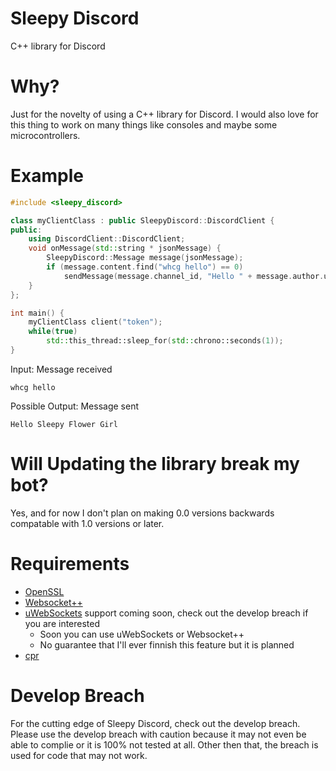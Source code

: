 # Sleepy Discord
C++ library for Discord

# Why?
Just for the novelty of using a C++ library for Discord. I would also love for this thing to work on many things like consoles and maybe some microcontrollers.

# Example
```cpp
#include <sleepy_discord>

class myClientClass : public SleepyDiscord::DiscordClient {
public:
    using DiscordClient::DiscordClient;
    void onMessage(std::string * jsonMessage) {
   	    SleepyDiscord::Message message(jsonMessage);
	    if (message.content.find("whcg hello") == 0)
	        sendMessage(message.channel_id, "Hello " + message.author.username);
    }
};

int main() {
    myClientClass client("token");
    while(true)
        std::this_thread::sleep_for(std::chrono::seconds(1));
}
```
Input: Message received
```
whcg hello
```
Possible Output: Message sent
```
Hello Sleepy Flower Girl
```
# Will Updating the library break my bot?

Yes, and for now I don't plan on making 0.0 versions backwards compatable with 1.0 versions or later.

# Requirements
* [OpenSSL](https://www.openssl.org/)
* [Websocket++](https://github.com/zaphoyd/websocketpp)
* [uWebSockets](https://github.com/uWebSockets/uWebSockets) support coming soon, check out the develop breach if you are interested
  * Soon you can use uWebSockets or Websocket++
  * No guarantee that I'll ever finnish this feature but it is planned
* [cpr](https://github.com/whoshuu/cpr)

# Develop Breach
For the cutting edge of Sleepy Discord, check out the develop breach. Please use the develop breach with caution because it may not even be able to complie or it is 100% not tested at all. Other then that, the breach is used for code that may not work.
